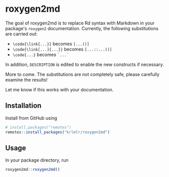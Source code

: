 # roxygen2md

The goal of roxygen2md is to replace Rd syntax with Markdown
in your package's `roxygen2` documentation.
Currently, the following substitutions are carried out:

- `\code{\link{...}}` becomes `[...()]`
- `\code{\link[...]{...}}` becomes `[...::...()]`
- `\code{...}` becomes `` `...` ``

In addition, `DESCRIPTION` is edited to enable the new constructs if necessary.

More to come. The substitutions are not completely safe,
please carefully examine the results!

Let me know if this works with your documentation.


## Installation

Install from GitHub using

```r
# install.packages("remotes")
remotes::install_packages("krlmlr/roxygen2md")
```


## Usage

In your package directory, run

```r
roxygen2md::roxygen2md()
```
